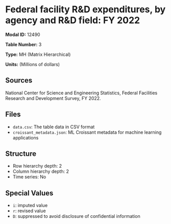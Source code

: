 # Federal facility R&D expenditures, by agency and R&D field: FY 2022

**Modal ID:** 12490

**Table Number:** 3

**Type:** MH (Matrix Hierarchical)

**Units:** (Millions of dollars)

## Sources

National Center for Science and Engineering Statistics, Federal Facilities Research and Development Survey, FY 2022.

## Files

- `data.csv`: The table data in CSV format
- `croissant_metadata.json`: ML Croissant metadata for machine learning applications

## Structure

- Row hierarchy depth: 2
- Column hierarchy depth: 2
- Time series: No

## Special Values

- `i`: imputed value
- `r`: revised value
- `D`: suppressed to avoid disclosure of confidential information
